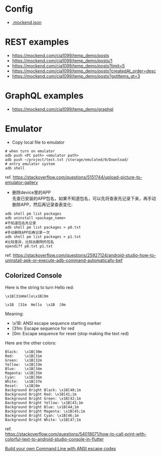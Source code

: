 # Config

* [.mockend.json](.mockend.json)

# REST examples

- https://mockend.com/cia1099/temp_demo/posts
- https://mockend.com/cia1099/temp_demo/posts/1
- https://mockend.com/cia1099/temp_demo/posts?limit=5
- https://mockend.com/cia1099/temp_demo/posts?createdAt_order=desc
- https://mockend.com/cia1099/temp_demo/posts?gotItems_gt=3


# GraphQL examples

- https://mockend.com/cia1099/temp_demo/graphql

# Emulator
* Copy local file to emulator
```shell
# when turn on emulator
adb push <PC path> <emulator path>
adb push ~/project/test.txt /storage/emulated/0/Download/
# entry emulator system
adb shell
```
ref. https://stackoverflow.com/questions/5151744/upload-picture-to-emulator-gallery

* 删除device里的APP\
    先查已安装的APP包名，如果不知道包名，可以先将查表先记录下来，再手动删除APP，然后再记录查表变化:
```shell
adb shell pm list packages
adb uninstall <package_name>
#不知道包名先记录
adb shell pm list packages > p0.txt
#手动删除APP后再记录一次
adb shell pm list packages > p1.txt
#比较差异，比较出删除的包名
opendiff p0.txt p1.txt
```
ref. https://stackoverflow.com/questions/25927124/android-studio-how-to-uninstall-apk-or-execute-adb-command-automatically-bef

## Colorized Console

Here is the string to turn Hello red:
```
\x1B[31mHello\x1B[0m
```
```
\x1B  [31m  Hello  \x1B  [0m
```
Meaning:

* \x1B: ANSI escape sequence starting marker
* [31m: Escape sequence for red
* [0m: Escape sequence for reset (stop making the text red)

Here are the other colors:
```
Black:   \x1B[30m
Red:     \x1B[31m
Green:   \x1B[32m
Yellow:  \x1B[33m
Blue:    \x1B[34m
Magenta: \x1B[35m
Cyan:    \x1B[36m
White:   \x1B[37m
Reset:   \x1B[0m
Background Bright Black: \x1B[40;1m
Background Bright Red: \x1B[41;1m
Background Bright Green: \x1B[42;1m
Background Bright Yellow: \x1B[43;1m
Background Bright Blue: \x1B[44;1m
Background Bright Magenta: \x1B[45;1m
Background Bright Cyan: \x1B[46;1m
Background Bright White: \x1B[47;1m
```

ref. \
https://stackoverflow.com/questions/54018071/how-to-call-print-with-colorful-text-to-android-studio-console-in-flutter

[Build your own Command Line with ANSI escape codes](https://www.lihaoyi.com/post/BuildyourownCommandLinewithANSIescapecodes.html)
